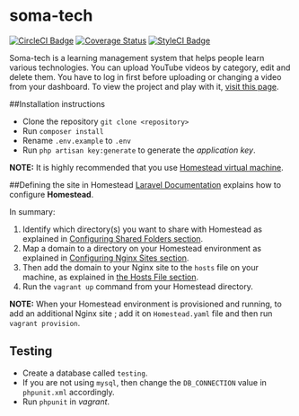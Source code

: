 # soma-tech
[![CircleCI Badge](https://circleci.com/gh/andela-sachungo/soma-tech.svg?style=shield&circle-token=eab6015ece8c084d689495dcbbf2bd5bd22c50cb)](https://circleci.com/gh/andela-sachungo/soma-tech/69)
[![Coverage Status](https://coveralls.io/repos/andela-sachungo/soma-tech/badge.svg?branch=master&service=github)](https://coveralls.io/github/andela-sachungo/soma-tech?branch=master)
[![StyleCI Badge](https://styleci.io/repos/48097337/shield)](https://styleci.io/repos/48097337)

Soma-tech is a learning management system that helps people learn various technologies. You can upload YouTube videos by category, edit and delete them. You have to log in first before uploading or changing a video from your dashboard. To view the project and play with it, [visit this page](http://soma-tech.herokuapp.com/).

##Installation instructions
* Clone the repository `git clone <repository>`
*  Run `composer install`
* Rename `.env.example`  to `.env`
* Run `php artisan key:generate` to generate the *application key*.

**NOTE:** It is highly recommended that you use [Homestead virtual machine](http://laravel.com/docs/5.1/homestead).

##Defining the site in Homestead
[Laravel Documentation](http://laravel.com/docs/5.1/homestead#connecting-via-ssh) explains how to configure **Homestead**.

In summary:

 1. Identify which directory(s) you want to share with Homestead as
    explained in [Configuring Shared Folders section](http://laravel.com/docs/5.1/homestead#configuring-homestead).
 2. Map a domain to a directory on your Homestead environment as explained in [Configuring Nginx Sites section](http://laravel.com/docs/5.1/homestead#configuring-homestead).
 3. Then add the domain to your Nginx site to the `hosts` file on your machine, as explained in [the Hosts File section](http://laravel.com/docs/5.1/homestead#configuring-homestead).
 4. Run the `vagrant up` command from your Homestead directory.

**NOTE:** When your Homestead environment is provisioned and running, to add an additional Nginx site ; add it on `Homestead.yaml` file and then run `vagrant provision`.

## Testing
* Create a database called `testing`.
* If you are not using `mysql`, then change the `DB_CONNECTION` value in `phpunit.xml` accordingly.
* Run `phpunit` in *vagrant*.